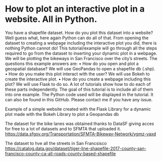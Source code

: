 # How to plot an interactive plot in a website. All in Python.

You have a shapefile dataset. How do you plot this dataset into a website? Well guess what, here again Python can do all of that. From opening the dataset to creating a webpage including the interactive plot you did, there is nothing Python cannot do! 
This tutorial/example will go through all the steps required to go from the dataset to inserting your dynamic plot in a webpage. We will be plotting the bikeways in San Francisco over the city’s streets. The questions this example answers are:
•	How do you open and plot a geospatial database? We will use GeoPandas to open a shapefile db (.shp).
•	How do you make this plot interact with the user? We will use Bokeh to create the interactive plot.
•	How do you create a webpage including this plot? We will use Flask to do so. 
A lot of tutorials show how to do each of these parts independently. The goal of this tutorial is to include all of them into one example. The Python code used will be displayed in the tutorial. It can also be found in this GitHub. Please contact me if you have any issue. 


Example of a simple website created with the Flask Library for a dynamic plot made with the Bokeh Library to plot a Geopandas db

The dataset for the bike lanes was obtained thanks to DataSF giving acces for free to a lot of datasets and to SFMTA that uploaded it.
https://data.sfgov.org/Transportation/SFMTA-Bikeway-Network/ygmz-vaxd

The dataset to hve all the streets in San Francsisco
https://catalog.data.gov/dataset/tiger-line-shapefile-2017-county-san-francisco-county-ca-all-roads-county-based-shapefile
